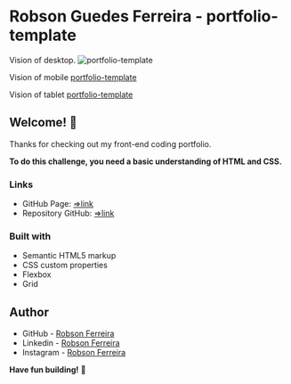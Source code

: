 # Robson Guedes Ferreira - portfolio-template

Vision of desktop.
![portfolio-template](src/design/animacao-desktop.gif)

Vision of mobile
[portfolio-template](src/design/animacao-mobile.gif)

Vision of tablet
[portfolio-template](src/design/animacao-tablet.gif)

## Welcome! 👋

Thanks for checking out my front-end coding portfolio.

**To do this challenge, you need a basic understanding of HTML and CSS.**

### Links

- GitHub Page: [=>link](https://robsongeek.github.io/portfole-tamplate/)
- Repository GitHub: [=>link](https://github.com/robsongeek/portfole-tamplate)

### Built with

- Semantic HTML5 markup
- CSS custom properties
- Flexbox
- Grid

## Author

- GitHub - [Robson Ferreira](https://github.com/robsongeek)
- Linkedin - [Robson Ferreira](https://www.linkedin.com/in/robson-ferreira-6b7b6848/)
- Instagram - [Robson Ferreira](https://www.instagram.com/robsonferreira719/)

**Have fun building!** 🚀
